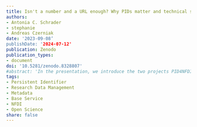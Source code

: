 ```yaml
---
title: Isn't a number and a URL enough? Why PIDs matter and technical solutions alone are not sufficient
authors:
- Antonia C. Schrader
- stephanie
- Andreas Czerniak
date: '2023-09-08‘
publishDate: '2024-07-12'
publication: Zenodo
publication_types:
- document
doi: '10.5281/zenodo.8328807'
#abstract: 'In the presentation, we introduce the two projects PID4NFDI and PID Network Germany that deal with PIDs at the national level, present some initial findings and highlight their benefit for NFDI. PIDs are used and needed along the entire lifecycle of research data: from enabling to connecting. However, a particular focus for the presentation will be laid on harmonising and connecting.'
tags:
- Persistent Identifier
- Research Data Management
- Metadata
- Base Service
- NFDI
- Open Science
share: false
---
```

